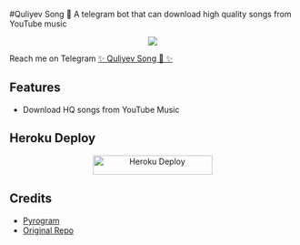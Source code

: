 #Quliyev Song 🐉 
A telegram bot that can download high quality songs from YouTube music
<p align="center">
  <img src="https://telegra.ph/file/e561880f97698b813a688.jpg">
</p>

Reach me on Telegram [✨ Quliyev Song 🐉 ✨](https://t.me/quliyevsongbot)

## Features

- Download HQ songs from YouTube Music

## Heroku Deploy

<p align="center"><a href="https://heroku.com/deploy?template=https://github.com/qulievv/Song"> <img src="https://img.shields.io/badge/Deploy%20To%20Heroku-blueviolet?style=for-the-badge&logo=heroku" alt="Heroku Deploy" width="210" height="34.45"/></a></p>

## Credits

- [Pyrogram](https://github.com/pyrogram)
- [Original Repo](https://github.com/qulievv/Song.git)
